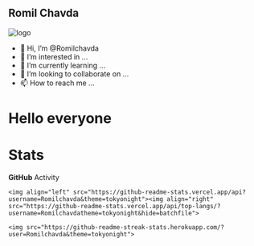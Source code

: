 ## Romil Chavda

![logo](https://cdn.discordapp.com/avatars/541846473579560980/ade4b103f3a5de17b2827fb4267ca34f.png?size=128)

- 👋 Hi, I’m @Romilchavda
- 👀 I’m interested in ...
- 🌱 I’m currently learning ...
- 💞️ I’m looking to collaborate on ...
- 📫 How to reach me ...

<!---
Romilchavda/Romilchavda is a ✨ special ✨ repository because its `README.md` (this file) appears on your GitHub profile.
You can click the Preview link to take a look at your changes.
--->
# Hello everyone


# Stats
<summary><b>GitHub</b> Activity</summary>

    <img align="left" src="https://github-readme-stats.vercel.app/api?username=Romilchavda&theme=tokyonight"><img align="right" src="https://github-readme-stats.vercel.app/api/top-langs/?username=Romilchavdatheme=tokyonight&hide=batchfile">

    <img src="https://github-readme-streak-stats.herokuapp.com/?user=Romilchavda&theme=tokyonight">
